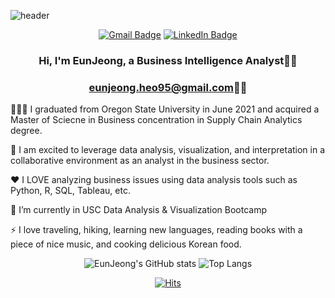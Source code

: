 ![header](https://capsule-render.vercel.app/api?type=waving&height=150)

<div align="center">
 

[![Gmail Badge](https://img.shields.io/badge/Gmail-d14836?style=flat-square&logo=Gmail&logoColor=white&align=&link=mailto:hej6853@gmail.com)](mailto:hej6853@gmail.com)
[![LinkedIn Badge](https://img.shields.io/badge/-LinkedIn-2a7bdd?style=flat-square&logo=LinkedIn&logoColor=white&Align=50&link=https://www.linkedin.com/in/eunjeongheo/)](https://www.linkedin.com/in/eunjeongheo/)

</div>
 

### <div align="center">Hi, I'm EunJeong, a Business Intelligence Analyst👨‍💻 </div> 
### <div align="center">eunjeong.heo95@gmail.com👨‍💻 </div> 


<div align="left">

👩🏻‍🎓 I graduated from Oregon State University in June 2021 and acquired a Master of Sciecne in Business concentration in Supply Chain Analytics degree.

👾 I am excited to leverage data analysis, visualization, and interpretation in a collaborative environment as an analyst in the business sector.

❤️ I LOVE analyzing business issues using data analysis tools such as Python, R, SQL, Tableau, etc.

🌱 I’m currently in USC Data Analysis & Visualization Bootcamp 

⚡ I love traveling, hiking, learning new languages, reading books with a piece of nice music, and cooking delicious Korean food.   
  
  </div>  




 <div align=center>

![EunJeong's GitHub stats](https://github-readme-stats.vercel.app/api?username=hej6853&theme=dracula&show_icons=true) 
![Top Langs](https://github-readme-stats.vercel.app/api/top-langs/?username=hej6853&layout=compact&bg_color=282a36&title_color=ff6e96&text_color=f8f8f2)

</div>




 <div align=center>

[![Hits](https://hits.seeyoufarm.com/api/count/incr/badge.svg?url=https%3A%2F%2Fgithub.com%2Fgjbae1212%2Fhitcounter&count_bg=%23DB9FFF&title_bg=%237A598E&icon=civicrm.svg&fontAlign=70&icon_color=%23E7E7E7&title=hits&edge_flat=false)](https://hits.seeyoufarm.com)

</div>
